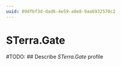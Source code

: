 ```yaml
---
uuid: 09dfbf3d-dad6-4e59-a0e8-9aa6932570c2
---
```



# STerra.Gate


#TODO: ## Describe *STerra.Gate* profile

